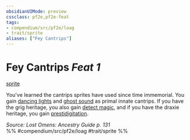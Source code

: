 ```yaml
---
obsidianUIMode: preview
cssclass: pf2e,pf2e-feat
tags:
- compendium/src/pf2e/loag
- trait/sprite
aliases: ["Fey Cantrips"]
---
```

# Fey Cantrips  *Feat 1*  
[sprite](rules/traits/sprite-b1.md "Sprite Ancestry & Heritage Trait")  


You've learned the cantrips sprites have used since time immemorial. You gain [dancing lights](compendium/spells/dancing-lights.md) and [ghost sound](compendium/spells/ghost-sound.md) as primal innate cantrips. If you have the grig heritage, you also gain [detect magic](compendium/spells/detect-magic.md), and if you have the draxie heritage, you gain [prestidigitation](compendium/spells/prestidigitation.md).

*Source: Lost Omens: Ancestry Guide p. 131*  
%% #compendium/src/pf2e/loag #trait/sprite %%